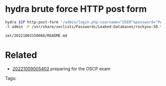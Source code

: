 # hydra brute force HTTP post form
```bash
hydra $IP http-post-form "/admin/login.php:username=^USER^&password=^PASS^&loginsubmit=Submit:User name or password incorrect" \
-l admin -P /usr/share/seclists/Passwords/Leaked-Databases/rockyou-50.txt -t 10 -w 30 -o hydra-http-post-attack.txt
```

` zet/20221003150666/README.md `

# Related

- [20221009005402](/zet/20221009005402/README.md) preparing for the OSCP exam

Tags:

    
